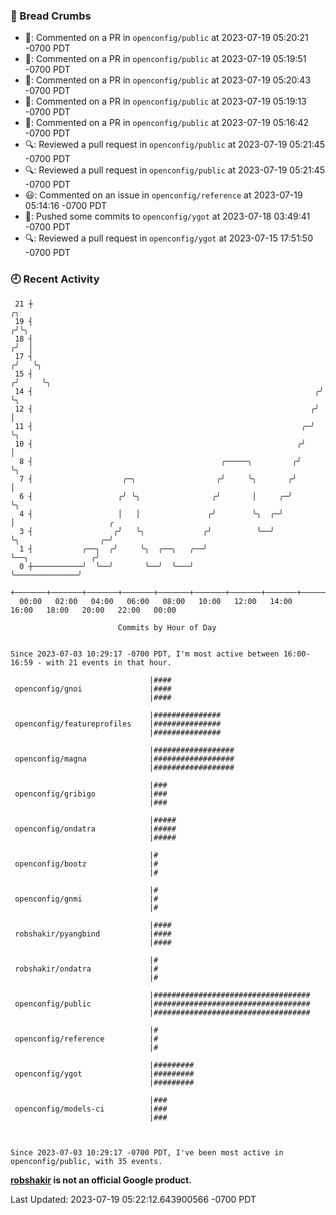### 🍞 Bread Crumbs

 * 💬: Commented on a PR in  `openconfig/public` at 2023-07-19 05:20:21 -0700 PDT
 * 💬: Commented on a PR in  `openconfig/public` at 2023-07-19 05:19:51 -0700 PDT
 * 💬: Commented on a PR in  `openconfig/public` at 2023-07-19 05:20:43 -0700 PDT
 * 💬: Commented on a PR in  `openconfig/public` at 2023-07-19 05:19:13 -0700 PDT
 * 💬: Commented on a PR in  `openconfig/public` at 2023-07-19 05:16:42 -0700 PDT
 * 🔍: Reviewed a pull request in  `openconfig/public` at 2023-07-19 05:21:45 -0700 PDT
 * 🔍: Reviewed a pull request in  `openconfig/public` at 2023-07-19 05:21:45 -0700 PDT
 * 😃: Commented on an issue in `openconfig/reference` at 2023-07-19 05:14:16 -0700 PDT
 * 🚢: Pushed some commits to `openconfig/ygot` at 2023-07-18 03:49:41 -0700 PDT
 * 🔍: Reviewed a pull request in  `openconfig/ygot` at 2023-07-15 17:51:50 -0700 PDT

### 🕘 Recent Activity
```
 21 ┼                                                                    ╭╮
 19 ┤                                                                   ╭╯╰╮
 18 ┤                                                                  ╭╯  │
 17 ┤                                                                 ╭╯   ╰╮
 15 ┤                                                                ╭╯     ╰╮
 14 ┤                                                               ╭╯       ╰╮
 12 ┤                                                              ╭╯         │
 11 ┤                                                            ╭─╯          ╰╮
 10 ┤                                                           ╭╯             │
  8 ┤                                          ╭─────╮         ╭╯              ╰╮
  7 ┤                    ╭─╮                  ╭╯     ╰╮       ╭╯                │
  6 ┤                   ╭╯ ╰╮                ╭╯       │     ╭─╯                 ╰╮
  4 ┤                   │   │               ╭╯        ╰╮  ╭─╯                    │                     ╭
  3 ┤                  ╭╯   ╰╮             ╭╯          ╰──╯                      ╰╮                  ╭─╯
  1 ┤           ╭──╮  ╭╯     ╰╮  ╭──╮   ╭──╯                                      ╰──╮              ╭╯
  0 ┼───────────╯  ╰──╯       ╰──╯  ╰───╯                                            ╰──────────────╯
    +───────+───────+───────+───────+───────+───────+───────+───────+───────+───────+───────+───────+────
  00:00   02:00   04:00   06:00   08:00   10:00   12:00   14:00   16:00   18:00   20:00   22:00   00:00   

						Commits by Hour of Day


Since 2023-07-03 10:29:17 -0700 PDT, I'm most active between 16:00-16:59 - with 21 events in that hour.

```



```
                               |####
 openconfig/gnoi               |####
                               |####

                               |###############
 openconfig/featureprofiles    |###############
                               |###############

                               |##################
 openconfig/magna              |##################
                               |##################

                               |###
 openconfig/gribigo            |###
                               |###

                               |#####
 openconfig/ondatra            |#####
                               |#####

                               |#
 openconfig/bootz              |#
                               |#

                               |#
 openconfig/gnmi               |#
                               |#

                               |####
 robshakir/pyangbind           |####
                               |####

                               |#
 robshakir/ondatra             |#
                               |#

                               |###################################
 openconfig/public             |###################################
                               |###################################

                               |#
 openconfig/reference          |#
                               |#

                               |#########
 openconfig/ygot               |#########
                               |#########

                               |###
 openconfig/models-ci          |###
                               |###



Since 2023-07-03 10:29:17 -0700 PDT, I've been most active in openconfig/public, with 35 events.

```
**[robshakir](mailto:robjs@google.com) is not an official Google product.**  


Last Updated: 2023-07-19 05:22:12.643900566 -0700 PDT

